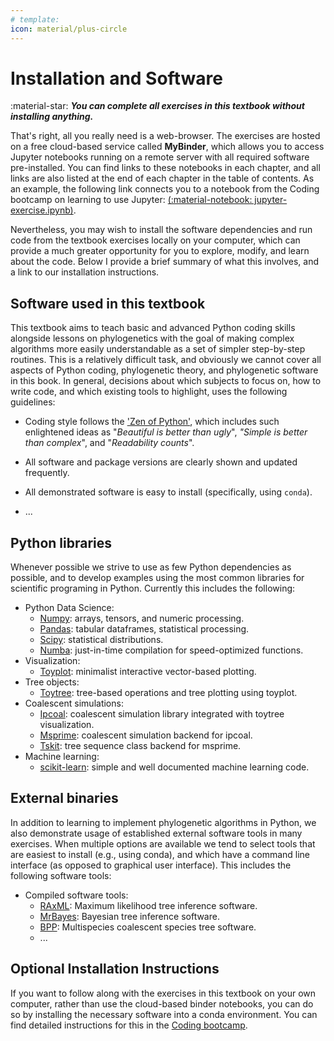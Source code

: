 ```yaml
---
# template: 
icon: material/plus-circle
---
```


# Installation and Software


:material-star: ***You can complete all exercises in this textbook without installing
anything.***

That's right, all you really need is a web-browser. 
The exercises are hosted on a free cloud-based service called **MyBinder**, 
which allows you to access Jupyter notebooks running on a remote server 
with all required software pre-installed. You can find links to these 
notebooks in each chapter, and all links are also listed at the end of 
each chapter in the table of contents. As an example, the following link
connects you to a notebook from the Coding bootcamp on learning to 
use Jupyter: [(:material-notebook: jupyter-exercise.ipynb)](...).

Nevertheless, you may wish to install the software dependencies 
and run code from the textbook exercises locally on your computer, which 
can provide a much greater opportunity for you to explore, modify, 
and learn about the code. Below I provide a brief summary of what 
this involves, and a link to our installation instructions.

## Software used in this textbook
This textbook aims to teach basic and advanced Python coding skills 
alongside lessons on phylogenetics with the goal of making complex
algorithms more easily understandable as a set of simpler step-by-step 
routines. This is a relatively difficult task, and obviously we cannot
cover all aspects of Python coding, phylogenetic theory, and phylogenetic 
software in this book. In general, decisions about which subjects to focus
on, how to write code, and which existing tools to highlight, uses the 
following guidelines:

- Coding style follows the ['Zen of Python'], which includes such 
enlightened ideas as "*Beautiful is better than ugly*", *"Simple is better 
than complex*", and "*Readability counts*".

  ['Zen of Python']: https://www.python.org/dev/peps/pep-0020/#id2

- All software and package versions are clearly shown and updated frequently.

- All demonstrated software is easy to install (specifically, using `conda`).

- ...

## Python libraries
Whenever possible we strive to use as few Python dependencies as possible, 
and to develop examples using the most common libraries for scientific 
programing in Python. Currently this includes the following:

- Python Data Science:  
    - [Numpy]: arrays, tensors, and numeric processing.  
    - [Pandas]: tabular dataframes, statistical processing.  
    - [Scipy]: statistical distributions.  
    - [Numba]: just-in-time compilation for speed-optimized functions.  
- Visualization:  
    - [Toyplot]: minimalist interactive vector-based plotting.
- Tree objects:  
    - [Toytree]: tree-based operations and tree plotting using toyplot.  
- Coalescent simulations:  
    - [Ipcoal]: coalescent simulation library integrated with toytree visualization.  
    - [Msprime]: coalescent simulation backend for ipcoal.  
    - [Tskit]: tree sequence class backend for msprime.  
- Machine learning:  
    - [scikit-learn]: simple and well documented machine learning code. 
    <!-- - [Tensorflow](...):    -->
    <!-- - [Keras](...):   -->

[Numpy]: https://numpy.org/
[Pandas]: https://pandas.pydata.org/
[Scipy]: https://scipy.org/
[Numba]: https://numba.pydata.org/
[Toyplot]: https://toyplot.readthedocs.io/en/stable/
[Toytree]: https://toytree.readthedocs.io/en/latest/
[Ipcoal]: https://ipcoal.readthedocs.io/en/latest/
[Msprime]: https://tskit.dev/msprime/docs/stable/intro.html
[Tskit]: https://tskit.dev/
[scikit-learn]: https://scikit-learn.org/stable/

## External binaries

In addition to learning to implement phylogenetic algorithms in Python, 
we also demonstrate usage of established external software tools in many
exercises. When multiple options are available we tend to select tools 
that are easiest to install (e.g., using conda), and which have a command
line interface (as opposed to graphical user interface). This includes 
the following software tools:

- Compiled software tools:
    - [RAxML]: Maximum likelihood tree inference software.
    - [MrBayes]: Bayesian tree inference software.
    - [BPP]: Multispecies coalescent species tree software.
    - ...

[RAxML]: https://cme.h-its.org/exelixis/software.html
[MrBayes]: ...
[BPP]: ...

## Optional Installation Instructions

If you want to follow along with the exercises in this textbook on your 
own computer, rather than use the cloud-based binder notebooks, you can do
so by installing the necessary software into a conda environment. You can
find detailed instructions for this in the [Coding bootcamp].

[Coding Bootcamp]: ../bootcamp/0.0-getting_started.md

